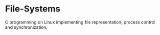 # File-Systems
C programming on Linux implementing file representation, process control and synchronization.
